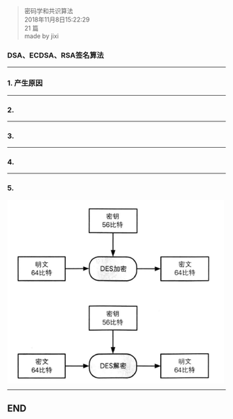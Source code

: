 > 密码学和共识算法  
> 2018年11月8日15:22:29       
> 21 篇  
>made by jixi

###  DSA、ECDSA、RSA签名算法


----------


### 1. 产生原因


----------

### 2. 


----------

### 3. 


----------

### 4. 


----------

### 5. 


<img src="https://www.github.com/jixiyu/images3/raw/master/小书匠/1541557686265.png" width="500" hegiht="500" align="center" /> 

----------
## END

